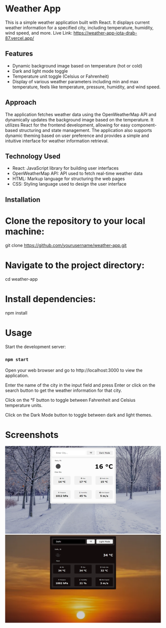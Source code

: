# Weather App

This is a simple weather application built with React. It displays current weather information for a specified city, including temperature, humidity, wind speed, and more.
Live Link: https://weather-app-iota-drab-87.vercel.app/
## Features

- Dynamic background image based on temperature (hot or cold)
- Dark and light mode toggle
- Temperature unit toggle (Celsius or Fahrenheit)
- Display of various weather parameters including min and max temperature, feels like temperature, pressure, humidity, and wind speed.

## Approach
The application fetches weather data using the OpenWeatherMap API and dynamically updates the background image based on the temperature. It utilizes React for the frontend development, allowing for easy component-based structuring and state management. The application also supports dynamic theming based on user preference and provides a simple and intuitive interface for weather information retrieval.

## Technology Used
- React: JavaScript library for building user interfaces
- OpenWeatherMap API: API used to fetch real-time weather data
- HTML: Markup language for structuring the web pages
- CSS: Styling language used to design the user interface

  
## Installation

# Clone the repository to your local machine:
git clone https://github.com/yourusername/weather-app.git

# Navigate to the project directory:
cd weather-app

# Install dependencies:
npm install

# Usage

Start the development server:


### `npm start`


Open your web browser and go to http://localhost:3000 to view the application.

Enter the name of the city in the input field and press Enter or click on the search button to get the weather information for that city.

Click on the °F button to toggle between Fahrenheit and Celsius temperature units.

Click on the Dark Mode button to toggle between dark and light themes.

# Screenshots
![ScreemShot 1](src/assets/ss1.png)
![ScreemShot 2](src/assets/ss3.png)

